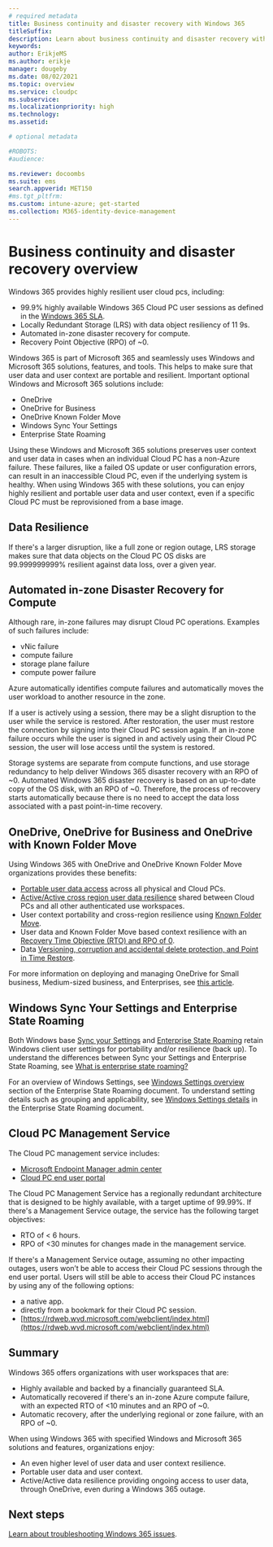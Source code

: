 ```yaml
---
# required metadata
title: Business continuity and disaster recovery with Windows 365
titleSuffix:
description: Learn about business continuity and disaster recovery with Windows 365
keywords:
author: ErikjeMS
ms.author: erikje
manager: dougeby
ms.date: 08/02/2021
ms.topic: overview
ms.service: cloudpc
ms.subservice:
ms.localizationpriority: high
ms.technology:
ms.assetid: 

# optional metadata

#ROBOTS:
#audience:

ms.reviewer: docoombs
ms.suite: ems
search.appverid: MET150
#ms.tgt_pltfrm:
ms.custom: intune-azure; get-started
ms.collection: M365-identity-device-management
---
```


# Business continuity and disaster recovery overview

Windows 365 provides highly resilient user cloud pcs, including:

- 99.9% highly available Windows 365 Cloud PC user sessions as defined in the [Windows 365 SLA](https://www.microsoft.com/licensing/docs/view/Service-Level-Agreements-SLA-for-Online-Services).
- Locally Redundant Storage (LRS) with data object resiliency of 11 9s.
- Automated in-zone disaster recovery for compute.
- Recovery Point Objective (RPO) of ~0.

Windows 365 is part of Microsoft 365 and seamlessly uses Windows and Microsoft 365 solutions, features, and tools. This helps to make sure that user data and user context are portable and resilient. Important optional Windows and Microsoft 365 solutions include:

- OneDrive
- OneDrive for Business
- OneDrive Known Folder Move
- Windows Sync Your Settings
- Enterprise State Roaming

Using these Windows and Microsoft 365 solutions preserves user context and user data in cases when an individual Cloud PC has a non-Azure failure. These failures, like a failed OS update or user configuration errors, can result in an inaccessible Cloud PC, even if the underlying system is healthy. When using Windows 365 with these solutions, you can enjoy highly resilient and portable user data and user context, even if a specific Cloud PC must be reprovisioned from a base image.

## Data Resilience

If there's a larger disruption, like a full zone or region outage, LRS storage makes sure that data objects on the Cloud PC OS disks are 99.999999999% resilient against data loss, over a given year.

## Automated in-zone Disaster Recovery for Compute

Although rare, in-zone failures may disrupt Cloud PC operations. Examples of such failures include:

- vNic failure
- compute failure
- storage plane failure
- compute power failure

Azure automatically identifies compute failures and automatically moves the user workload to another resource in the zone.

If a user is actively using a session, there may be a slight disruption to the user while the service is restored. After restoration, the user must restore the connection by signing into their Cloud PC session again. If an in-zone failure occurs while the user is signed in and actively using their Cloud PC session, the user will lose access until the system is restored.

Storage systems are separate from compute functions, and use storage redundancy to help deliver Windows 365 disaster recovery with an RPO of ~0. Automated Windows 365 disaster recovery is based on an up-to-date copy of the OS disk, with an RPO of ~0. Therefore, the process of recovery starts automatically because there is no need to accept the data loss associated with a past point-in-time recovery.

## OneDrive, OneDrive for Business and OneDrive with Known Folder Move

Using Windows 365 with OneDrive and OneDrive Known Folder Move organizations provides these benefits:

- [Portable user data access](/onedrive/plan-onedrive-enterprise) across all physical and Cloud PCs.
- [Active/Active cross region user data resilience](/compliance/assurance/assurance-sharepoint-onedrive-data-resiliency) shared between Cloud PCs and all other authenticated use workspaces.
- User context portability and cross-region resilience using [Known Folder Move](/onedrive/redirect-known-folders).
- User data and Known Folder Move based context resilience with an [Recovery Time Objective (RTO) and RPO of 0](/compliance/assurance/assurance-sharepoint-onedrive-data-resiliency#blob-storage-resilience).
- Data [Versioning, corruption and accidental delete protection, and Point in Time Restore](/compliance/assurance/assurance-sharepoint-onedrive-data-resiliency#versioning-and-files-restore).

For more information on deploying and managing OneDrive for Small business, Medium-sized business, and Enterprises, see [this article](/onedrive/plan-onedrive-enterprise#deployment-and-management-options).

## Windows Sync Your Settings and Enterprise State Roaming

Both Windows base [Sync your Settings](https://support.microsoft.com/windows/about-sync-settings-on-windows-10-devices-deebcba2-5bc0-4e63-279a-329926955708) and [Enterprise State Roaming](/azure/active-directory/devices/enterprise-state-roaming-windows-settings-reference) retain Windows client user settings for portability and/or resilience (back up). To understand the differences between Sync your Settings and Enterprise State Roaming, see [What is enterprise state roaming?](/azure/active-directory/devices/enterprise-state-roaming-overview)

For an overview of Windows Settings, see [Windows Settings overview](/azure/active-directory/devices/enterprise-state-roaming-windows-settings-reference#windows-settings-overview) section of the Enterprise State Roaming document. To understand setting details such as grouping and applicability, see [Windows Settings details](/azure/active-directory/devices/enterprise-state-roaming-windows-settings-reference#windows-settings-details) in the Enterprise State Roaming document.

## Cloud PC Management Service

The Cloud PC management service includes:

- [Microsoft Endpoint Manager admin center](https://go.microsoft.com/fwlink/?linkid=2109431)
- [Cloud PC end user portal](https://Windows365.microsoft.com)

The Cloud PC Management Service has a regionally redundant architecture that is designed to be highly available, with a target uptime of 99.99%. If there's a Management Service outage, the service has the following target objectives:

- RTO of < 6 hours.
- RPO of <30 minutes for changes made in the management service.

If there's a Management Service outage, assuming no other impacting outages, users won’t be able to access their Cloud PC sessions through the end user portal. Users will still be able to access their Cloud PC instances by using any of the following options:

- a native app.
- directly from a bookmark for their Cloud PC session.
- [https://rdweb.wvd.microsoft.com/webclient/index.html](https://rdweb.wvd.microsoft.com/webclient/index.html)

## Summary

Windows 365 offers organizations with user workspaces that are:

- Highly available and backed by a financially guaranteed SLA.
- Automatically recovered if there's an in-zone Azure compute failure, with an expected RTO of <10 minutes and an RPO of ~0.
- Automatic recovery, after the underlying regional or zone failure, with an RPO of ~0.

When using Windows 365 with specified Windows and Microsoft 365 solutions and features, organizations enjoy:

- An even higher level of user data and user context resilience.
- Portable user data and user context.
- Active/Active data resilience providing ongoing access to user data, through OneDrive, even during a Windows 365 outage.

<!-- ########################## -->
## Next steps

[Learn about troubleshooting Windows 365 issues](troubleshooting.md).
